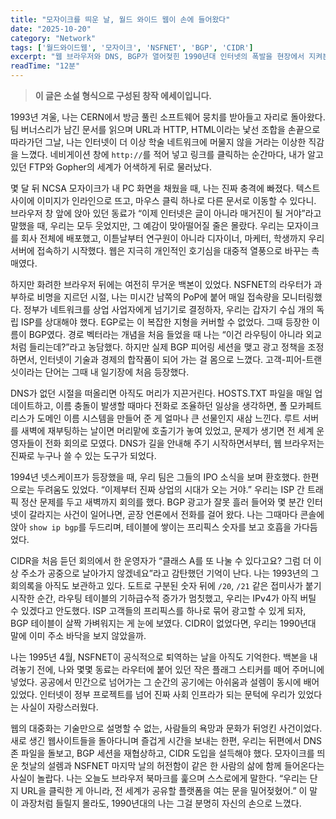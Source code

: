 ```yaml
---
title: "모자이크를 띄운 날, 월드 와이드 웹이 손에 들어왔다"
date: "2025-10-20"
category: "Network"
tags: ['월드와이드웹', '모자이크', 'NSFNET', 'BGP', 'CIDR']
excerpt: "웹 브라우저와 DNS, BGP가 열어젖힌 1990년대 인터넷의 폭발을 현장에서 지켜본 나의 기록"
readTime: "12분"
---
```


> **이 글은 소설 형식으로 구성된 창작 에세이입니다.**

1993년 겨울, 나는 CERN에서 방금 풀린 소프트웨어 뭉치를 받아들고 자리로 돌아왔다. 팀 버너스리가 남긴 문서를 읽으며 URL과 HTTP, HTML이라는 낯선 조합을 손끝으로 따라가던 그날, 나는 인터넷이 더 이상 학술 네트워크에 머물지 않을 거라는 이상한 직감을 느꼈다. 네비게이션 창에 `http://`를 적어 넣고 링크를 클릭하는 순간마다, 내가 알고 있던 FTP와 Gopher의 세계가 어색하게 뒤로 물러났다.

몇 달 뒤 NCSA 모자이크가 내 PC 화면을 채웠을 때, 나는 진짜 충격에 빠졌다. 텍스트 사이에 이미지가 인라인으로 뜨고, 마우스 클릭 하나로 다른 문서로 이동할 수 있다니. 브라우저 창 앞에 앉아 있던 동료가 “이제 인터넷은 글이 아니라 매거진이 될 거야”라고 말했을 때, 우리는 모두 웃었지만, 그 예감이 맞아떨어질 줄은 몰랐다. 우리는 모자이크를 회사 전체에 배포했고, 이튿날부터 연구원이 아니라 디자이너, 마케터, 학생까지 우리 서버에 접속하기 시작했다. 웹은 지극히 개인적인 호기심을 대중적 열풍으로 바꾸는 촉매였다.

하지만 화려한 브라우저 뒤에는 여전히 무거운 백본이 있었다. NSFNET의 라우터가 과부하로 비명을 지르던 시절, 나는 미시간 남쪽의 PoP에 붙어 매일 접속량을 모니터링했다. 정부가 네트워크를 상업 사업자에게 넘기기로 결정하자, 우리는 갑자기 수십 개의 독립 ISP를 상대해야 했다. EGP로는 이 복잡한 지형을 커버할 수 없었다. 그때 등장한 이름이 BGP였다. 경로 벡터라는 개념을 처음 들었을 때 나는 “이건 라우팅이 아니라 외교처럼 들리는데?”라고 농담했다. 하지만 실제 BGP 피어링 세션을 맺고 광고 정책을 조정하면서, 인터넷이 기술과 경제의 합작품이 되어 가는 걸 몸으로 느꼈다. 고객-피어-트랜싯이라는 단어는 그때 내 일기장에 처음 등장했다.

DNS가 없던 시절을 떠올리면 아직도 머리가 지끈거린다. HOSTS.TXT 파일을 매일 업데이트하고, 이름 충돌이 발생할 때마다 전화로 조율하던 일상을 생각하면, 폴 모카페트리스가 도메인 이름 시스템을 만들어 준 게 얼마나 큰 선물인지 새삼 느낀다. 루트 서버를 새벽에 재부팅하는 날이면 머리맡에 호출기가 놓여 있었고, 문제가 생기면 전 세계 운영자들이 전화 회의로 모였다. DNS가 길을 안내해 주기 시작하면서부터, 웹 브라우저는 진짜로 누구나 쓸 수 있는 도구가 되었다.

1994년 넷스케이프가 등장했을 때, 우리 팀은 그들의 IPO 소식을 보며 환호했다. 한편으로는 두려움도 있었다. “이제부터 진짜 상업의 시대가 오는 거야.” 우리는 ISP 간 트래픽 정산 문제를 두고 새벽까지 회의를 했다. BGP 광고가 잘못 흘러 들어와 몇 분간 인터넷이 갈라지는 사건이 일어나면, 곧장 언론에서 전화를 걸어 왔다. 나는 그때마다 콘솔에 앉아 `show ip bgp`를 두드리며, 테이블에 쌓이는 프리픽스 숫자를 보고 호흡을 가다듬었다.

CIDR을 처음 듣던 회의에서 한 운영자가 “클래스 A를 또 나눌 수 있다고요? 그럼 더 이상 주소가 공중으로 날아가지 않겠네요”라고 감탄했던 기억이 난다. 나는 1993년의 그 회의록을 아직도 보관하고 있다. 도트로 구분된 숫자 뒤에 `/20`, `/21` 같은 접미사가 붙기 시작한 순간, 라우팅 테이블의 기하급수적 증가가 멈칫했고, 우리는 IPv4가 아직 버틸 수 있겠다고 안도했다. ISP 고객들의 프리픽스를 하나로 묶어 광고할 수 있게 되자, BGP 테이블이 살짝 가벼워지는 게 눈에 보였다. CIDR이 없었다면, 우리는 1990년대 말에 이미 주소 바닥을 보지 않았을까.

나는 1995년 4월, NSFNET이 공식적으로 퇴역하는 날을 아직도 기억한다. 백본을 내려놓기 전에, 나와 몇몇 동료는 라우터에 붙어 있던 작은 플래그 스티커를 떼어 주머니에 넣었다. 공공에서 민간으로 넘어가는 그 순간의 공기에는 아쉬움과 설렘이 동시에 배어 있었다. 인터넷이 정부 프로젝트를 넘어 진짜 사회 인프라가 되는 문턱에 우리가 있었다는 사실이 자랑스러웠다.

웹의 대중화는 기술만으로 설명할 수 없는, 사람들의 욕망과 문화가 뒤엉킨 사건이었다. 새로 생긴 웹사이트들을 돌아다니며 즐겁게 시간을 보내는 한편, 우리는 뒤편에서 DNS 존 파일을 돌보고, BGP 세션을 재협상하고, CIDR 도입을 설득해야 했다. 모자이크를 띄운 첫날의 설렘과 NSFNET 마지막 날의 허전함이 같은 한 사람의 삶에 함께 들어온다는 사실이 놀랍다. 나는 오늘도 브라우저 북마크를 훑으며 스스로에게 말한다. “우리는 단지 URL을 클릭한 게 아니라, 전 세계가 공유할 플랫폼을 여는 문을 밀어젖혔어.” 이 말이 과장처럼 들릴지 몰라도, 1990년대의 나는 그걸 분명히 자신의 손으로 느꼈다.
